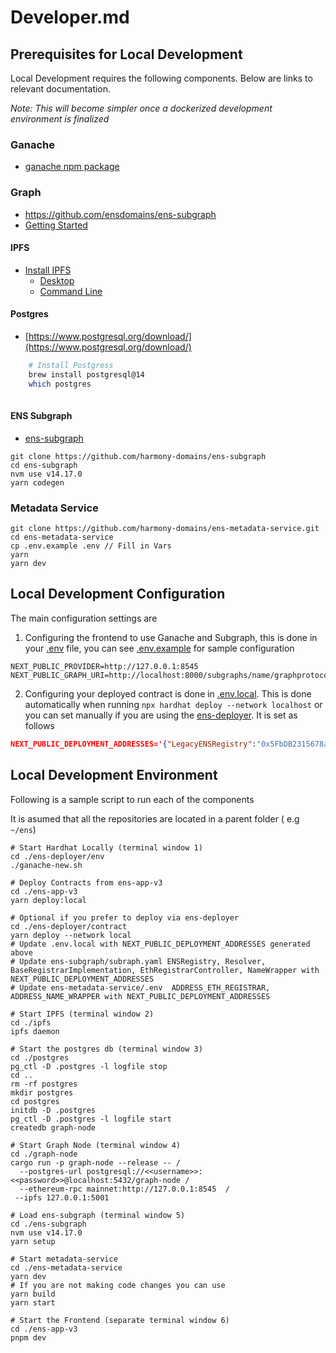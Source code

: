 # Developer.md

## Prerequisites for Local Development

Local Development requires the following components. Below are links to relevant documentation. 

*Note: This will become simpler once a dockerized development environment is finalized*

### Ganache

* [ganache npm package](https://www.npmjs.com/package/ganache)

### Graph

- https://github.com/ensdomains/ens-subgraph
- [Getting Started](https://github.com/graphprotocol/graph-node/blob/master/docs/getting-started.md)

#### IPFS
- [Install IPFS](https://docs.ipfs.tech/install/)
    - [Desktop](https://github.com/ipfs/ipfs-desktop/releases)
    - [Command Line](https://docs.ipfs.tech/install/command-line/#macos)

#### Postgres

- [https://www.postgresql.org/download/](https://www.postgresql.org/download/)
    
```bash
    # Install Postgress
    brew install postgresql@14
    which postgres
    
```

#### ENS Subgraph

* [ens-subgraph](https://github.com/harmony-domains/ens-subgraph)
```
git clone https://github.com/harmony-domains/ens-subgraph
cd ens-subgraph
nvm use v14.17.0
yarn codegen
```

### Metadata Service

```
git clone https://github.com/harmony-domains/ens-metadata-service.git
cd ens-metadata-service
cp .env.example .env // Fill in Vars
yarn
yarn dev
```




## Local Development Configuration
The main configuration settings are 

1. Configuring the frontend to use Ganache and Subgraph, this is done in your [.env](../.env) file, you can see [.env.example](../.env.example) for sample configuration
```
NEXT_PUBLIC_PROVIDER=http://127.0.0.1:8545
NEXT_PUBLIC_GRAPH_URI=http://localhost:8000/subgraphs/name/graphprotocol/ens 
```

2. Configuring your deployed contract is done in [.env.local](../.env.local). This is done automatically when running  `npx hardhat deploy --network localhost` or you can set manually if you are using the [ens-deployer](https://github.com/harmony-domains/ens-deployer). It is set as follows

```JSON
NEXT_PUBLIC_DEPLOYMENT_ADDRESSES='{"LegacyENSRegistry":"0x5FbDB2315678afecb367f032d93F642f64180aa3","ENSRegistry":"0x9fE46736679d2D9a65F0992F2272dE9f3c7fa6e0","RSASHA1Algorithm":"0xCf7Ed3AccA5a467e9e704C703E8D87F634fB0Fc9","RSASHA256Algorithm":"0xDc64a140Aa3E981100a9becA4E685f962f0cF6C9","P256SHA256Algorithm":"0x5FC8d32690cc91D4c39d9d3abcBD16989F875707","DummyAlgorithm":"0x0165878A594ca255338adfa4d48449f69242Eb8F","SHA1Digest":"0xa513E6E4b8f2a923D98304ec87F64353C4D5C853","SHA256Digest":"0x2279B7A0a67DB372996a5FaB50D91eAA73d2eBe6","DummyDigest":"0x8A791620dd6260079BF849Dc5567aDC3F2FdC318","DNSSECImpl":"0x610178dA211FEF7D417bC0e6FeD39F05609AD788","TLDPublicSuffixList":"0xc6e7DF5E7b4f2A278906862b61205850344D4e7d","DNSRegistrar":"0x59b670e9fA9D0A427751Af201D676719a970857b","Root":"0x4ed7c70F96B99c776995fB64377f0d4aB3B0e1C1","BaseRegistrarImplementation":"0x4A679253410272dd5232B3Ff7cF5dbB88f295319","DummyOracle":"0x09635F643e140090A9A8Dcd712eD6285858ceBef","ExponentialPremiumPriceOracle":"0xc5a5C42992dECbae36851359345FE25997F5C42d","StaticMetadataService":"0x67d269191c92Caf3cD7723F116c85e6E9bf55933","NameWrapper":"0xE6E340D132b5f46d1e472DebcD681B2aBc16e57E","LegacyPublicResolver":"0x84eA74d481Ee0A5332c457a4d796187F6Ba67fEB","ReverseRegistrar":"0x9E545E3C0baAB3E08CdfD552C960A1050f373042","LegacyETHRegistrarController":"0x1613beB3B2C4f22Ee086B2b38C1476A3cE7f78E8","ETHRegistrarController":"0x851356ae760d987E095750cCeb3bC6014560891C","PublicResolver":"0x95401dc811bb5740090279Ba06cfA8fcF6113778","UniversalResolver":"0x998abeb3E57409262aE5b751f60747921B33613E","BulkRenewal":"0x70e0bA845a1A0F2DA3359C97E0285013525FFC49","Multicall":"0x4826533B4897376654Bb4d4AD88B7faFD0C98528","resolverMulticallWrapper":"0x95401dc811bb5740090279Ba06cfA8fcF6113778"}'
```

## Local Development Environment

Following is a sample script to run each of the components

It is asumed that all the repositories are located in a parent folder ( e.g `~/ens`)

```
# Start Hardhat Locally (terminal window 1)
cd ./ens-deployer/env
./ganache-new.sh

# Deploy Contracts from ens-app-v3
cd ./ens-app-v3
yarn deploy:local

# Optional if you prefer to deploy via ens-deployer
cd ./ens-deployer/contract
yarn deploy --network local
# Update .env.local with NEXT_PUBLIC_DEPLOYMENT_ADDRESSES generated above
# Update ens-subgraph/subraph.yaml ENSRegistry, Resolver, BaseRegistrarImplementation, EthRegistrarController, NameWrapper with NEXT_PUBLIC_DEPLOYMENT_ADDRESSES
# Update ens-metadata-service/.env  ADDRESS_ETH_REGISTRAR, ADDRESS_NAME_WRAPPER with NEXT_PUBLIC_DEPLOYMENT_ADDRESSES

# Start IPFS (terminal window 2)
cd ./ipfs
ipfs daemon

# Start the postgres db (terminal window 3)
cd ./postgres
pg_ctl -D .postgres -l logfile stop
cd ..
rm -rf postgres
mkdir postgres
cd postgres
initdb -D .postgres
pg_ctl -D .postgres -l logfile start
createdb graph-node

# Start Graph Node (terminal window 4)
cd ./graph-node
cargo run -p graph-node --release -- /
  --postgres-url postgresql://<<username>>:<<password>>@localhost:5432/graph-node /
  --ethereum-rpc mainnet:http://127.0.0.1:8545  /
 --ipfs 127.0.0.1:5001

# Load ens-subgraph (terminal window 5)
cd ./ens-subgraph
nvm use v14.17.0
yarn setup

# Start metadata-service
cd ./ens-metadata-service
yarn dev
# If you are not making code changes you can use
yarn build
yarn start

# Start the Frontend (separate terminal window 6)
cd ./ens-app-v3
pnpm dev
```

